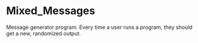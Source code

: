 # Mixed_Messages
Message generator program. Every time a user runs a program, they should get a new, randomized output.
